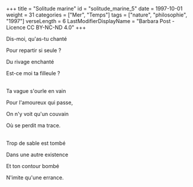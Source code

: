 +++
title = "Solitude marine"
id = "solitude_marine_5"
date = 1997-10-01
weight = 31
categories = ["Mer", "Temps"]
tags = ["nature", "philosophie", "1997"]
verseLength = 6
LastModifierDisplayName = "Barbara Post - Licence CC BY-NC-ND 4.0"
+++

Dis-moi, qu'as-tu chanté

Pour repartir si seule ?

Du rivage enchanté

Est-ce moi ta filleule ?

 \
Ta vague s'ourle en vain

Pour l'amoureux qui passe,

On n'y voit qu'un couvain

Où se perdit ma trace.

 \
Trop de sable est tombé

Dans une autre existence

Et ton contour bombé

N'imite qu'une errance.
